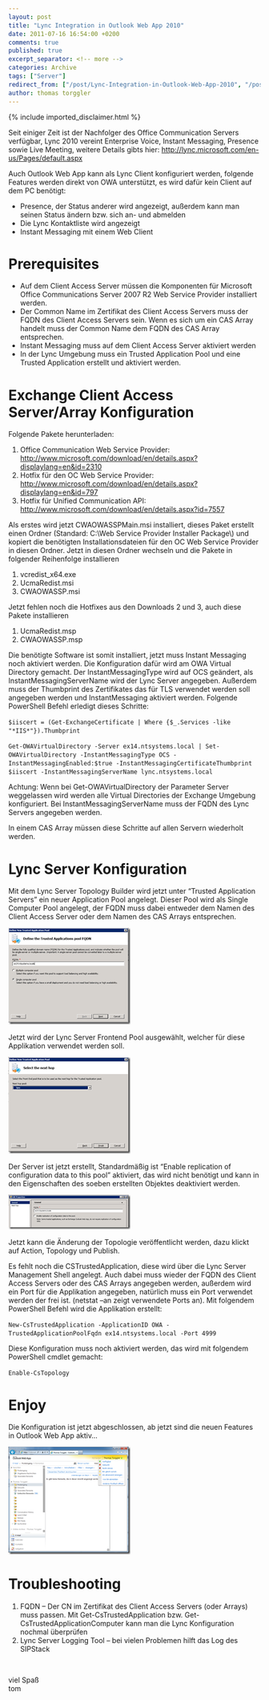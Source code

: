 ```yaml
---
layout: post
title: "Lync Integration in Outlook Web App 2010"
date: 2011-07-16 16:54:00 +0200
comments: true
published: true
excerpt_separator: <!-- more -->
categories: Archive
tags: ["Server"]
redirect_from: ["/post/Lync-Integration-in-Outlook-Web-App-2010", "/post/lync-integration-in-outlook-web-app-2010"]
author: thomas torggler
---
```

<!-- more -->
{% include imported_disclaimer.html %}
<p>Seit einiger Zeit ist der Nachfolger des Office Communication Servers verf&uuml;gbar, Lync 2010 vereint Enterprise Voice, Instant Messaging, Presence sowie Live Meeting, weitere Details gibts hier: <a href="http://lync.microsoft.com/en-us/Pages/default.aspx">http://lync.microsoft.com/en-us/Pages/default.aspx</a></p>
<p>Auch Outlook Web App kann als Lync Client konfiguriert werden, folgende Features werden direkt von OWA unterst&uuml;tzt, es wird daf&uuml;r kein Client auf dem PC ben&ouml;tigt:</p>
<ul>
<li>Presence, der Status anderer wird angezeigt, au&szlig;erdem kann man seinen Status &auml;ndern bzw. sich an- und abmelden </li>
<li>Die Lync Kontaktliste wird angezeigt </li>
<li>Instant Messaging mit einem Web Client </li>
</ul>
<h1>Prerequisites</h1>
<ul>
<li>Auf dem Client Access Server m&uuml;ssen die Komponenten f&uuml;r Microsoft Office Communications Server 2007 R2 Web Service Provider installiert werden. </li>
<li>Der Common Name im Zertifikat des Client Access Servers muss der FQDN des Client Access Servers sein. Wenn es sich um ein CAS Array handelt muss der Common Name dem FQDN des CAS Array entsprechen. </li>
<li>Instant Messaging muss auf dem Client Access Server aktiviert werden </li>
<li>In der Lync Umgebung muss ein Trusted Application Pool und eine Trusted Application erstellt und aktiviert werden. </li>
</ul>
<h1>Exchange Client Access Server/Array Konfiguration</h1>
<p>Folgende Pakete herunterladen:</p>
<ol>
<li>Office Communication Web Service Provider:      <br /><a title="http://www.microsoft.com/download/en/details.aspx?displaylang=en&amp;id=2310" href="http://www.microsoft.com/download/en/details.aspx?displaylang=en&amp;id=2310">http://www.microsoft.com/download/en/details.aspx?displaylang=en&amp;id=2310</a> </li>
<li>Hotfix f&uuml;r den OC Web Service Provider:      <br /><a title="http://www.microsoft.com/download/en/details.aspx?displaylang=en&amp;id=797" href="http://www.microsoft.com/download/en/details.aspx?displaylang=en&amp;id=797">http://www.microsoft.com/download/en/details.aspx?displaylang=en&amp;id=797</a> </li>
<li>Hotfix f&uuml;r Unified Communication API:      <br /><a title="http://www.microsoft.com/download/en/details.aspx?id=7557" href="http://www.microsoft.com/download/en/details.aspx?id=7557">http://www.microsoft.com/download/en/details.aspx?id=7557</a> </li>
</ol>
<p>Als erstes wird jetzt CWAOWASSPMain.msi installiert, dieses Paket erstellt einen Ordner (Standard: C:\Web Service Provider Installer Package\) und kopiert die ben&ouml;tigten Installationsdateien f&uuml;r den OC Web Service Provider in diesen Ordner. Jetzt in diesen Ordner wechseln und die Pakete in folgender Reihenfolge installieren</p>
<ol>
<li>vcredist_x64.exe </li>
<li>UcmaRedist.msi </li>
<li>CWAOWASSP.msi </li>
</ol>
<p>Jetzt fehlen noch die Hotfixes aus den Downloads 2 und 3, auch diese Pakete installieren</p>
<ol>
<li>UcmaRedist.msp </li>
<li>CWAOWASSP.msp </li>
</ol>
<p>Die ben&ouml;tigte Software ist somit installiert, jetzt muss Instant Messaging noch aktiviert werden. Die Konfiguration daf&uuml;r wird am OWA Virtual Directory gemacht. Der InstantMessagingType wird auf OCS ge&auml;ndert, als InstantMessagingServerName wird der Lync Server angegeben. Au&szlig;erdem muss der Thumbprint des Zertifikates das f&uuml;r TLS verwendet werden soll angegeben werden und InstantMessaging aktiviert werden. Folgende PowerShell Befehl erledigt dieses Schritte:</p>
<p><code>$iiscert = (Get-ExchangeCertificate | Where {$_.Services -like "*IIS*"}).Thumbprint</code></p>
<p><code>Get-OWAVirtualDirectory -Server ex14.ntsystems.local | Set-OWAVirtualDirectory -InstantMessagingType OCS -InstantMessagingEnabled:$true -InstantMessagingCertificateThumbprint $iiscert -InstantMessagingServerName lync.ntsystems.local</code></p>
<p>Achtung: Wenn bei Get-OWAVirtualDirectory der Parameter Server weggelassen wird werden alle Virtual Directories der Exchange Umgebung konfiguriert. Bei InstantMessagingServerName muss der FQDN des Lync Servers angegeben werden.</p>
<p>In einem CAS Array m&uuml;ssen diese Schritte auf allen Servern wiederholt werden.</p>
<h1>Lync Server Konfiguration</h1>
<p>Mit dem Lync Server Topology Builder wird jetzt unter &ldquo;Trusted Application Servers&rdquo; ein neuer Application Pool angelegt. Dieser Pool wird als Single Computer Pool angelegt, der FQDN muss dabei entweder dem Namen des Client Access Server oder dem Namen des CAS Arrays entsprechen.</p>
<p><a href="/assets/image_330.png"><img style="background-image: none; margin: 0px; padding-left: 0px; padding-right: 0px; display: inline; padding-top: 0px; border-width: 0px;" title="image" src="/assets/image_thumb_328.png" border="0" alt="image" width="244" height="193" /></a></p>
<p>Jetzt wird der Lync Server Frontend Pool ausgew&auml;hlt, welcher f&uuml;r diese Applikation verwendet werden soll.</p>
<p><a href="/assets/image_331.png"><img style="background-image: none; margin: 0px; padding-left: 0px; padding-right: 0px; display: inline; padding-top: 0px; border-width: 0px;" title="image" src="/assets/image_thumb_329.png" border="0" alt="image" width="244" height="193" /></a></p>
<p>Der Server ist jetzt erstellt, Standardm&auml;&szlig;ig ist &ldquo;Enable replication of configuration data to this pool&rdquo; aktiviert, das wird nicht ben&ouml;tigt und kann in den Eigenschaften des soeben erstellten Objektes deaktiviert werden.</p>
<p><a href="/assets/image_332.png"><img style="background-image: none; margin: 0px; padding-left: 0px; padding-right: 0px; display: inline; padding-top: 0px; border-width: 0px;" title="image" src="/assets/image_thumb_330.png" border="0" alt="image" width="244" height="69" /></a></p>
<p>Jetzt kann die &Auml;nderung der Topologie ver&ouml;ffentlicht werden, dazu klickt auf Action, Topology und Publish.</p>
<p>Es fehlt noch die CSTrustedApplication, diese wird &uuml;ber die Lync Server Management Shell angelegt. Auch dabei muss wieder der FQDN des Client Access Servers oder des CAS Arrays angegeben werden, au&szlig;erdem wird ein Port f&uuml;r die Applikation angegeben, nat&uuml;rlich muss ein Port verwendet werden der frei ist. (netstat &ndash;an zeigt verwendete Ports an). Mit folgendem PowerShell Befehl wird die Applikation erstellt:</p>
<p><code>New-CsTrustedApplication -ApplicationID OWA -TrustedApplicationPoolFqdn ex14.ntsystems.local -Port 4999</code></p>
<p>Diese Konfiguration muss noch aktiviert werden, das wird mit folgendem PowerShell cmdlet gemacht:</p>
<p><code>Enable-CsTopology</code></p>
<h1>Enjoy</h1>
<p>Die Konfiguration ist jetzt abgeschlossen, ab jetzt sind die neuen Features in Outlook Web App aktiv&hellip;</p>
<p><a href="/assets/image_333.png"><img style="background-image: none; padding-left: 0px; padding-right: 0px; display: inline; padding-top: 0px; border-width: 0px;" title="image" src="/assets/image_thumb_331.png" border="0" alt="image" width="244" height="215" /></a></p>
<h1>Troubleshooting</h1>
<ol>
<li>FQDN &ndash; Der CN im Zertifikat des Client Access Servers (oder Arrays) muss passen. Mit Get-CsTrustedApplication bzw. Get-CsTrustedApplicationComputer kann man die Lync Konfiguration nochmal &uuml;berpr&uuml;fen </li>
<li>Lync Server Logging Tool &ndash; bei vielen Problemen hilft das Log des SIPStack </li>
</ol>
<p>&nbsp;</p>
<p>viel Spa&szlig;    <br />tom</p>
